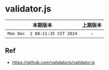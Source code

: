# validator.js

|本期版本|上期版本
|:---:|:---:
`Mon Dec  2 00:11:35 CST 2024` | -


## Ref

* <https://github.com/validatorjs/validator.js>